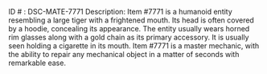 ID # : DSC-MATE-7771
Description: Item #7771 is a humanoid entity resembling a large tiger with a frightened mouth. Its head is often covered by a hoodie, concealing its appearance. The entity usually wears horned rim glasses along with a gold chain as its primary accessory. It is usually seen holding a cigarette in its mouth. Item #7771 is a master mechanic, with the ability to repair any mechanical object in a matter of seconds with remarkable ease.